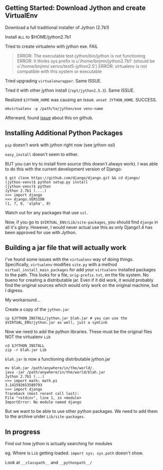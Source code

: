 
## Getting Started: Download Jython and create VirtualEnv

Download a full traditional installer of Jython (2.7b1)

Install `ALL` to $HOME/jython2.7b1

Tried to create virtualenv with jython exe. FAIL

> ERROR: The executable test-jython/bin/jython is not functioning
> ERROR: It thinks sys.prefix is u'/home/bnjmn/jython2.7b1' (should be u'/home/bnjmn/.venvs/test5-jython2.5')
> ERROR: virtualenv is not compatible with this system or executable

Tried upgrading `virtualenwrapper`. Same ISSUE. 

Tried it with other jython install (`/opt/jython2.5.3`). Same ISSUE.

Realized `$JYTHON_HOME` was causing an issue. `unset JYTHON_HOME`. SUCCESS.

    mkvirtualenv -p /path/to/jython/exe venv-name

Afterward, found [issue](https://github.com/pypa/virtualenv/issues/185) about this on github.

## Installing Additional Python Packages

`pip` doesn't work with jython right now (see jython-ssl)

`easy_install` doesn't seem to either.

BUT you can try to install from source (this doesn't always work). 
I was able to do this with the current development version of Django:

    $ git clone https://github.com/django/django.git && cd django/
    (jython-venv)$ python setup.py install
    (jython-venv)$ python
    Jython 2.7b1 (....)
    >>> import django
    >>> django.VERSION
    (1, 7, 0, 'alpha', 0)

Watch out for any packages that use `ssl`.

Now, if you go to `$VIRTUAL_ENV/Lib/site-packages`, you should find `django` in all it's glory.
However, I would never actual use this as only Django1.4 has been approved for use with Jython.

## Building a jar file that will actually work

I've found some issues with the `virtualenv` way of doing things. 
Specifically, `virtualenv` modifies `site.py` with a method `virtual_install_main_packages` for
add your `virtualenv` installed packages to the path. This looks for a file, `orig-prefix.txt`, on
the file system. No bueno for creating a distributable jar. Even if it did work, it would probably 
find the original sources which would only work on the original machine, but I digress.

My workaround...

Create a copy of the `jython.jar`

    cp $JYTHON_INSTALL/jython.jar blah.jar # you can use the $VIRTUAL_ENV/jython.jar as well, just a symlink

Now we need to add the python libraries. These must be the original files NOT the virtualenv `Lib`

    cd $JYTHON_INSTALL
    zip -r blah.jar Lib

`blah.jar` is now a functioning distributable jython.jar 

    mv blah.jar /path/anywhere/in/the/world/.
    java -jar /path/anywhere/in/the/world/blah.jar
    Jython 2.7b1 (...)
    >>> import math; math.pi
    3.141592653589793
    >>> import django
    Traceback (most recent call last):
    File "<stdin>", line 1, in <module>
    ImportError: No module named django

But we want to be able to use other python packages.
We need to add them to the archive under `Lib/site-packages`.


## In progress

Find out how jython is actually searching for modules

eg. Where is `Lib` getting loaded. `import sys; sys.path` doesn't show.

Look at `__classpath__` and `__pythonpath__/`


